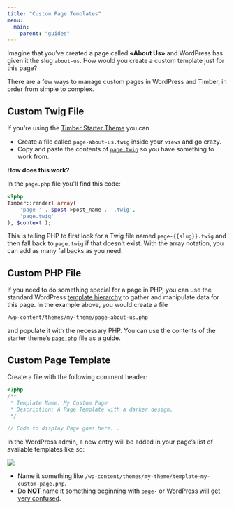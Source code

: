 ```yaml
---
title: "Custom Page Templates"
menu:
  main:
    parent: "guides"
---
```


Imagine that you’ve created a page called **«About Us»** and WordPress has given it the slug `about-us`. How would you create a custom template just for this page?

There are a few ways to manage custom pages in WordPress and Timber, in order from simple to complex.

## Custom Twig File

If you're using the [Timber Starter Theme](https://github.com/timber/starter-theme) you can 

* Create a file called `page-about-us.twig` inside your `views` and go crazy.
* Copy and paste the contents of [`page.twig`](https://github.com/timber/starter-theme/blob/master/templates/page.twig) so you have something to work from.

**How does this work?**

In the `page.php` file you'll find this code:

```php
<?php
Timber::render( array(
    'page-' . $post->post_name . '.twig',
    'page.twig'
), $context );
```

This is telling PHP to first look for a Twig file named `page-{{slug}}.twig` and then fall back to `page.twig` if that doesn't exist. With the array notation, you can add as many fallbacks as you need.

## Custom PHP File

If you need to do something special for a page in PHP, you can use the standard WordPress [template hierarchy](http://codex.wordpress.org/Template_Hierarchy) to gather and manipulate data for this page. In the example above, you would create a file

`/wp-content/themes/my-theme/page-about-us.php`

and populate it with the necessary PHP. You can use the contents of the starter theme’s [`page.php`](https://github.com/timber/starter-theme/blob/master/page.php) file as a guide.

## Custom Page Template

Create a file with the following comment header:

```php
<?php
/**
 * Template Name: My Custom Page
 * Description: A Page Template with a darker design.
 */

// Code to display Page goes here...
```

In the WordPress admin, a new entry will be added in your page’s list of available templates like so:

![](http://codex.wordpress.org/images/thumb/a/a3/page-templates-pulldown-screenshot.png/180px-page-templates-pulldown-screenshot.png)

* Name it something like `/wp-content/themes/my-theme/template-my-custom-page.php`.
* Do **NOT** name it something beginning with `page-` or [WordPress will get very confused](http://jespervanengelen.com/page-templates-in-wordpress-template-hierarchy/).
